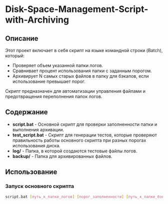 # Disk-Space-Management-Script-with-Archiving
## Описание
Этот проект включает в себя скрипт на языке командной строки (Batch), который:
- Проверяет объем указанной папки логов.
- Сравнивает процент использования папки с заданным порогом.
- Архивирует N самых старых файлов в папку для бэкапов, если использование превышает порог.

Скрипт предназначен для автоматизации управления файлами и предотвращения переполнения папок логов.

## Содержание
- **script.bat** - Основной скрипт для проверки заполненности папки и выполнения архивации.
- **test_script.bat** - Скрипт для генерации тестов, которые проверяют правильность работы основного скрипта при разных порогах использования диска.
- **log/** - Папка, в которой создаются тестовые файлы логов.
- **backup/** - Папка для архивированных файлов.

## Использование

### Запуск основного скрипта
```bash
script.bat [путь_к_папке_логов] [порог_заполненности] [путь_к_папке_бэкапов]
